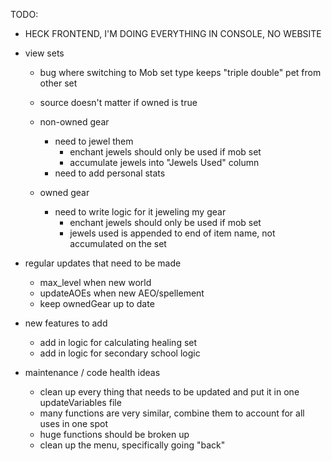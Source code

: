 TODO:

- HECK FRONTEND, I'M DOING EVERYTHING IN CONSOLE, NO WEBSITE

- view sets

    - bug where switching to Mob set type keeps "triple double" pet from other set

    - source doesn't matter if owned is true

    - non-owned gear
        - need to jewel them
            - enchant jewels should only be used if mob set
            - accumulate jewels into "Jewels Used" column
        - need to add personal stats

    - owned gear
        - need to write logic for it jeweling my gear
            - enchant jewels should only be used if mob set
            - jewels used is appended to end of item name, not accumulated on the set





- regular updates that need to be made
    - max_level when new world
    - updateAOEs when new AEO/spellement
    - keep ownedGear up to date

- new features to add
    - add in logic for calculating healing set
    - add in logic for secondary school logic

- maintenance / code health ideas
    - clean up every thing that needs to be updated and put it in one updateVariables file
    - many functions are very similar, combine them to account for all uses in one spot
    - huge functions should be broken up
    - clean up the menu, specifically going "back"